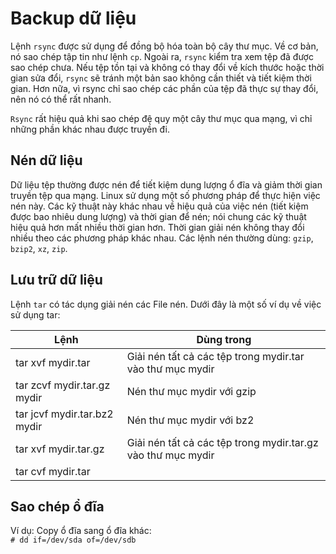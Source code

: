 # Backup dữ liệu

Lệnh `rsync` được sử dụng để đồng bộ hóa toàn bộ cây thư mục. Về cơ bản, nó sao chép tập tin như lệnh `cp`. Ngoài ra, `rsync` kiểm tra xem tệp đã được sao chép chưa. Nếu tệp tồn tại và không có thay đổi về kích thước hoặc thời gian sửa đổi, `rsync` sẽ tránh một bản sao không cần thiết và tiết kiệm thời gian. Hơn nữa, vì rsync chỉ sao chép các phần của tệp đã thực sự thay đổi, nên nó có thể rất nhanh.

`Rsync` rất hiệu quả khi sao chép đệ quy một cây thư mục qua mạng, vì chỉ những phần khác nhau được truyền đi.

## Nén dữ liệu
Dữ liệu tệp thường được nén để tiết kiệm dung lượng ổ đĩa và giảm thời gian truyền tệp qua mạng. Linux sử dụng một số phương pháp để thực hiện việc nén này.
Các kỹ thuật này khác nhau về hiệu quả của việc nén (tiết kiệm được bao nhiêu dung lượng) và thời gian để nén; nói chung các kỹ thuật hiệu quả hơn mất nhiều thời gian hơn. Thời gian giải nén không thay đổi nhiều theo các phương pháp khác nhau.
Các lệnh nén thường dùng: `gzip`, `bzip2`, `xz`, `zip`.


## Lưu trữ dữ liệu
Lệnh `tar` có tác dụng giải nén các File nén. Dưới đây là một số ví dụ về việc sử dụng tar:

|Lệnh|Dùng trong|
|---|---|
|tar xvf mydir.tar|Giải nén tất cả các tệp trong mydir.tar vào thư mục mydir|
|tar zcvf mydir.tar.gz mydir|Nén thư mục mydir với gzip|
|tar jcvf mydir.tar.bz2 mydir|Nén thư mục mydir với bz2|
|tar xvf mydir.tar.gz|Giải nén tất cả các tệp trong mydir.tar.gz vào thư mục mydir|
|tar cvf mydir.tar|

## Sao chép ổ đĩa
Ví dụ: 
Copy ổ đĩa sang ổ đĩa khác:  
```# dd if=/dev/sda of=/dev/sdb```